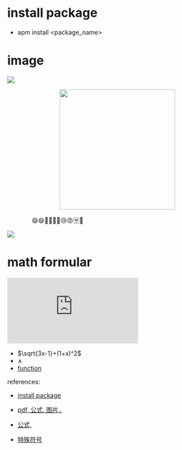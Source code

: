 # install package
- apm install <package_name>

# image
![](https://encrypted-tbn0.gstatic.com/images?q=tbn:ANd9GcRJxIjR-69hCNXKPCUduiO-QnRkgTVL1bInCap8b3GwTXVSN2CsxQ)

<div align="center"><img width="265" height="275" src="https://encrypted-tbn0.gstatic.com/images?q=tbn:ANd9GcRJxIjR-69hCNXKPCUduiO-QnRkgTVL1bInCap8b3GwTXVSN2CsxQ"/></div>

&emsp;&emsp;&emsp;&emsp;:smile::smile::man::woman::car::apple::cry::angry::sa::taxi:

![](https://note.youdao.com/yws/public/resource/0d3e3c89afcb4f6e6f1e739df77e6b94/xmlnote/WEBRESOURCE2b2902305cae37670824db79c719b59d/22398)

# math formular
![](https://latex.codecogs.com/gif.latex?%24%24x%3D%5Cfrac%7B-b%5Cpm%5Csqrt%7Bb%5E2-4ac%7D%7D%7B2a%7D%24%24)

- $\sqrt{3x-1}+(1+x)^2$
- $\land$
- [function]("https://katex.org/docs/supported.html")

references:
- [install package](https://www.jianshu.com/p/c24703adbebe)
- [pdf, 公式. 图片..](https://www.cnblogs.com/fanzhidongyzby/p/6637084.html)
- [公式,](https://mazhuang.org/2017/09/01/markdown-odd-skills/)


- [特殊符号](https://blog.csdn.net/vola9527/article/details/69948411)
